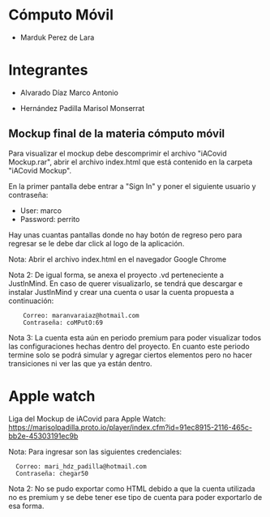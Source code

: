 # Cómputo Móvil

* Marduk Perez de Lara

# Integrantes

* Alvarado Díaz Marco Antonio

* Hernández Padilla Marisol Monserrat

## Mockup final de la materia cómputo móvil

Para visualizar el mockup debe descomprimir el archivo "iACovid Mockup.rar", abrir el archivo index.html que está contenido en la carpeta "iACovid Mockup".

En la primer pantalla debe entrar a "Sign In" y poner el siguiente usuario y contraseña:

* User: marco
* Password: perrito

Hay unas cuantas pantallas donde no hay botón de regreso pero para regresar se le debe dar click al logo de la aplicación.

Nota: Abrir el archivo index.html en el navegador Google Chrome

Nota 2: De igual forma, se anexa el proyecto .vd perteneciente a JustInMind. En caso de querer visualizarlo, se tendrá que descargar e instalar JustInMind y crear una cuenta o usar la cuenta propuesta a continuación:
        
        Correo: maranvaraiaz@hotmail.com
        Contraseña: coMPutO:69

Nota 3: La cuenta esta aún en periodo premium para poder visualizar todos las configuraciones hechas dentro del proyecto. En cuanto este periodo termine solo se podrá simular y agregar ciertos elementos pero no hacer transiciones ni ver las que ya están dentro.

# Apple watch

Liga del Mockup de iACovid para Apple Watch: https://marisolpadilla.proto.io/player/index.cfm?id=91ec8915-2116-465c-bb2e-45303191ec9b

Nota: Para ingresar son las siguientes credenciales:
      
      Correo: mari_hdz_padilla@hotmail.com 
      Contraseña: chegar50
      
Nota 2: No se pudo exportar como HTML debido a que la cuenta utilizada no es premium y se debe tener ese tipo de cuenta para poder exportarlo de esa forma.
